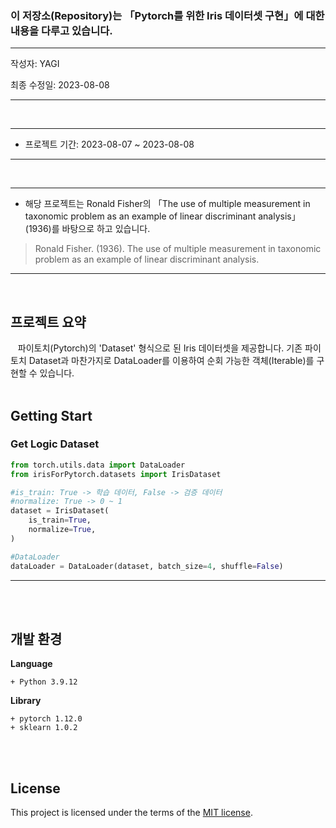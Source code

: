 ### 이 저장소(Repository)는 「Pytorch를 위한 Iris 데이터셋 구현」에 대한 내용을 다루고 있습니다.

***
작성자: YAGI<br>

최종 수정일: 2023-08-08
***
<br>

***
+ 프로젝트 기간: 2023-08-07 ~ 2023-08-08
***
<br>

***
+ 해당 프로젝트는 Ronald Fisher의 「The use of multiple measurement in taxonomic problem as an example of linear discriminant analysis」(1936)를 바탕으로 하고 있습니다.

> Ronald Fisher. (1936). The use of multiple measurement in taxonomic problem as an example of linear discriminant analysis.
***
<br>

## 프로젝트 요약
&nbsp;&nbsp;
파이토치(Pytorch)의 'Dataset' 형식으로 된 Iris 데이터셋을 제공합니다. 기존 파이토치 Dataset과 마찬가지로 DataLoader를 이용하여 순회 가능한 객체(Iterable)를 구현할 수 있습니다.
<br><br>

## Getting Start

### Get Logic Dataset
```python
from torch.utils.data import DataLoader
from irisForPytorch.datasets import IrisDataset

#is_train: True -> 학습 데이터, False -> 검증 데이터
#normalize: True -> 0 ~ 1
dataset = IrisDataset(
    is_train=True,
    normalize=True,
)

#DataLoader
dataLoader = DataLoader(dataset, batch_size=4, shuffle=False)
```
***
<br><br>


## 개발 환경
**Language**

    + Python 3.9.12

    
**Library**

    + pytorch 1.12.0
    + sklearn 1.0.2

<br><br>

## License
This project is licensed under the terms of the [MIT license](https://github.com/YAGI0423/iris_for_pytorch/blob/main/LICENSE).